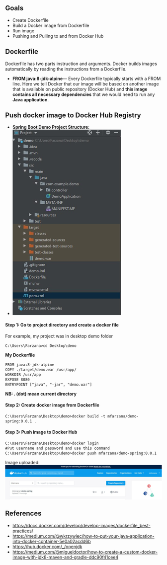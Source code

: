 ## Goals
- Create Dockerfile 
- Build a Docker image from Dockerfile
- Run image
- Pushing and Pulling to and from Docker Hub

## Dockerfile
Dockerfile has two parts instruction and arguments. Docker builds images automatically by reading the instructions from a Dockerfile. 
- **FROM java:8-jdk-alpine**— Every Dockerfile typically starts with a FROM line. Here we tell Docker that our image will be based on another image that is available on public repository (Docker Hub) and **this image  contains all necessary dependencies** that we would need to run any **Java application**.




## Push docker image to Docker Hub Registry
- **Spring Boot Demo Project Structure:**
- ![enter image description here](https://github.com/Mfarzana/docker-learning/blob/master/images/demo-project-structure.jpg)
#### Step 1: Go to project directory and create a docker file 
 For example, my project was in desktop demo folder
  ```
  C:\Users\Farzana>cd Desktop\demo
  ```
  **My  Dockerfile** 
	
	FROM java:8-jdk-alpine
	COPY ./target/demo.war /usr/app/
	WORKDIR /usr/app
	EXPOSE 8080
	ENTRYPOINT ["java", "-jar", "demo.war"]
	
 **NB:  . (dot) mean current directory** 
####  Step 2: Create docker image from Dockerfile
 ```
 C:\Users\Farzana\Desktop\demo>docker build -t mfarzana/demo-spring:0.0.1 . 
 ```

#### Step 3: Push image to Docker Hub
```
C:\Users\Farzana\Desktop\demo>docker login 
#Put username and password and use this command
C:\Users\Farzana\Desktop\demo>docker push mfarzana/demo-spring:0.0.1
 ```
 Image  uploaded: ![](https://github.com/Mfarzana/docker-learning/blob/master/images/demo-spring-dockerhub.jpg)
  




## References
- https://docs.docker.com/develop/develop-images/dockerfile_best-practices/
- https://medium.com/@wkrzywiec/how-to-put-your-java-application-into-docker-container-5e0a02acdd6b
- https://hub.docker.com/_/openjdk
- https://medium.com/@migueldoctor/how-to-create-a-custom-docker-image-with-jdk8-maven-and-gradle-ddc90f41cee4

<!--stackedit_data:
eyJoaXN0b3J5IjpbMTU1Mzc2NDc3NSwxMjI0NzI5MjcyLC0xMT
YyNDUwNjA4LC0yMTI3NDYwMzYwLDE3MTkzNjM1ODQsMTQzMTk2
NzgyLDkwNDM4MjA3NSwtNTgyOTE2Mjg2LDEzNzcyMzIzODAsMT
cwMDg1OTc5MywtMTYyMDAxMjQ0NCw2MjA3Mjk5MDYsMTM1MTE2
Mjc4OSwxMDMyMTEyNzUzLC0xMTAzMDc0Njc3LC03NzE3MDQzOD
gsLTIwOTYzMjI4MzYsMTM3MzEwMDY1NiwtMjExNDE0NzcwMiw4
MTI2ODczOTZdfQ==
-->
